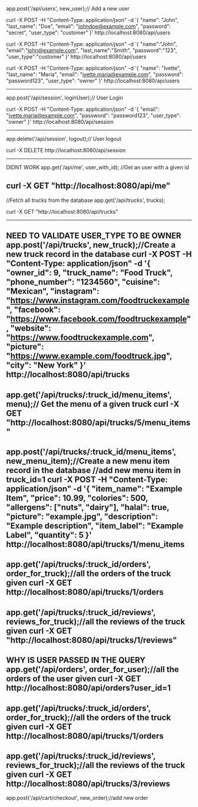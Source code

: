 
app.post('/api/users', new_user);// Add a new user

curl -X POST -H "Content-Type: application/json" -d '{
  "name": "John",
  "last_name": "Doe",
  "email": "johndoe@example.com",
  "password": "secret",
  "user_type": "customer"
}' http://localhost:8080/api/users

curl -X POST -H "Content-Type: application/json" -d '{
  "name":"John",
  "email":"john@example.com",
  "last_name":"Smith",
  "password":"123",
  "user_type":"customer"
  }' http://localhost:8080/api/users

curl -X POST -H "Content-Type: application/json" -d '{
  "name": "Ivette",
  "last_name": "Maria",
  "email": "ivette.maria@example.com",
  "password": "password123",
  "user_type": "owner"
}' http://localhost:8080/api/users

------------------------------------------------------------
app.post('/api/session', loginUser);// User Login

curl -X POST -H "Content-Type: application/json" -d '{
  "email": "ivette.maria@example.com",
  "password": "password123",
  "user_type": "owner"
}' http://localhost:8080/api/session

------------------------------------------------------------
app.delete('/api/session', logout);// User logout

curl -X DELETE http://localhost:8080/api/session

------------------------------------------------------------
DIDNT WORK
app.get('/api/me', user_with_id); //Get an user with a given id

curl -X GET "http://localhost:8080/api/me"
------------------------------------------------------------
//Fetch all trucks from the database
app.get('/api/trucks', trucks);

curl -X GET "http://localhost:8080/api/trucks"

------------------------------------------------------------
NEED TO VALIDATE USER_TYPE TO BE OWNER
app.post('/api/trucks', new_truck);//Create a new truck record in the database
curl -X POST -H "Content-Type: application/json" -d '{
  "owner_id": 9,
  "truck_name": "Food Truck",
  "phone_number": "1234560",
  "cuisine": "Mexican",
  "instagram": "https://www.instagram.com/foodtruckexample",
  "facebook": "https://www.facebook.com/foodtruckexample",
  "website": "https://www.foodtruckexample.com",
  "picture": "https://www.example.com/foodtruck.jpg",
  "city": "New York"
}' http://localhost:8080/api/trucks
------------------------------------------------------------
app.get('/api/trucks/:truck_id/menu_items', menu);// Get the menu of a given truck
curl -X GET "http://localhost:8080/api/trucks/5/menu_items"
------------------------------------------------------------
app.post('/api/trucks/:truck_id/menu_items', new_menu_item);//Create a new menu item record in the database 
//add new menu item in truck_id=1
curl -X POST -H "Content-Type: application/json" -d '{
  "item_name": "Example Item",
  "price": 10.99,
  "colories": 500,
  "allergens": ["nuts", "dairy"],
  "halal": true,
  "picture": "example.jpg",
  "description": "Example description",
  "item_label": "Example Label",
  "quantity": 5
}' http://localhost:8080/api/trucks/1/menu_items
-------------------------------------------------------------
app.get('/api/trucks/:truck_id/orders', order_for_truck);//all the orders of the truck given 
curl -X GET http://localhost:8080/api/trucks/1/orders
--------------------------------------------------------------
app.get('/api/trucks/:truck_id/reviews', reviews_for_truck);//all the reviews of the truck given 
curl -X GET "http://localhost:8080/api/trucks/1/reviews"
-------------------------------------------------------------
WHY IS USER PASSED IN THE QUERY
app.get('/api/orders', order_for_user);//all the orders of the user given 
curl -X GET http://localhost:8080/api/orders?user_id=1
------------------------------------------------------------
app.get('/api/trucks/:truck_id/orders', order_for_truck);//all the orders of the truck given
curl -X GET http://localhost:8080/api/trucks/1/orders
-----------------------------------------------------------
app.get('/api/trucks/:truck_id/reviews', reviews_for_truck);//all the reviews of the truck given
curl -X GET http://localhost:8080/api/trucks/3/reviews
-----------------------------------------------------------
app.post('/api/cart/checkout', new_order);//add new order
